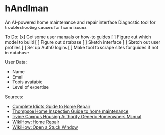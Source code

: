# hAndIman
An AI-powered home maintenance and repair interface
Diagnostic tool for troubleshooting causes for home issues

To Do:
[x] Get some user manuals or how-to guides
[ ] Figure out which model to build
[ ] Figure out database
[ ] Sketch interface
[ ] Sketch out user profiles
[ ] Set up Auth0 logins
[ ] Make tool to scrape sites for guides if not in database


User Data:
 - Name
 - Email
 - Tools available
 - Level of expertise


 Sources:
  - [Complete Idiots Guide to Home Repair](https://www.landlordleaseforms.com/forms/landlord-ebooks/the-complete-idiots-guide-to-simple-home-repair.pdf)
  - [Thompson Home Inspection Guide to home maintenance](https://thompsonhomeinspection.com/wp-content/uploads/2013/11/Guide_to_Home_Maintenance1.pdf)
  - [Irvine Campus Housing Authority Generic Homeowners Manual](https://icha.uci.edu/wp-content/uploads/2025/03/Homeowners-Maintenance-Guide-2025.pdf)
  - [WikiHow: Home Repair](https://www.wikihow.com/Category:Home-Repairs)
  - [WikiHow: Open a Stuck Window](https://www.wikihow.com/Open-a-Stuck-Window)